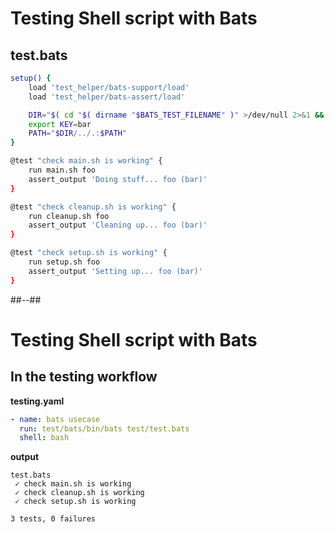 <!-- .slide: class="two-column with-code-bg-dark" -->

# Testing Shell script with Bats

## test.bats

```sh [2-3|5|6|7|10-13,15-18,20-23]
setup() {
    load 'test_helper/bats-support/load'
    load 'test_helper/bats-assert/load'

    DIR="$( cd "$( dirname "$BATS_TEST_FILENAME" )" >/dev/null 2>&1 && pwd )"
    export KEY=bar
    PATH="$DIR/../.:$PATH"
}

@test "check main.sh is working" {
    run main.sh foo
    assert_output 'Doing stuff... foo (bar)'
}

@test "check cleanup.sh is working" {
    run cleanup.sh foo
    assert_output 'Cleaning up... foo (bar)'
}

@test "check setup.sh is working" {
    run setup.sh foo
    assert_output 'Setting up... foo (bar)'
}
```

##--##

# Testing Shell script with Bats

## In the testing workflow

**testing.yaml**

```yaml
- name: bats usecase
  run: test/bats/bin/bats test/test.bats
  shell: bash
```

**output**

```shell
test.bats
 ✓ check main.sh is working
 ✓ check cleanup.sh is working
 ✓ check setup.sh is working

3 tests, 0 failures
```
